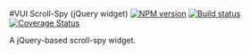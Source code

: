 #VUI Scroll-Spy (jQuery widget)
[![NPM version][npm-image]][npm-url]
[![Build status][ci-image]][ci-url]
[![Coverage Status][coverage-image]][coverage-url]

A jQuery-based scroll-spy widget.

[npm-url]: https://npmjs.org/package/vui-scrollspy-jquery
[npm-image]: https://badge.fury.io/js/vui-scrollspy-jquery.png
[ci-image]: https://travis-ci.org/Desire2Learn-Valence/valence-ui-scrollspy-jquery.svg?branch=master
[ci-url]: https://travis-ci.org/Desire2Learn-Valence/valence-ui-scrollspy-jquery
[coverage-image]: https://coveralls.io/repos/Desire2Learn-Valence/valence-ui-scrollspy-jquery/badge.png?branch=master
[coverage-url]: https://coveralls.io/r/Desire2Learn-Valence/valence-ui-scrollspy-jquery?branch=master
